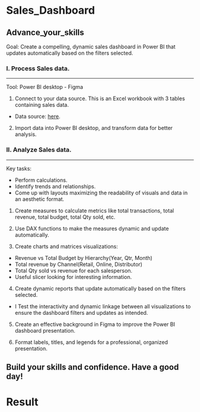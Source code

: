# Sales_Dashboard
## Advance_your_skills
Goal: Create a compelling, dynamic sales dashboard in Power BI that updates automatically based on the filters selected.

### I. Process Sales data. 
---
Tool: Power BI desktop - Figma
1. Connect to your data source. This is an Excel workbook with 3 tables containing sales data.
  * Data source: [here](https://drive.google.com/file/d/1ymx7mvgk-vs8WGDzU20Bji1UOjwfKZVi/view?usp=sharing).
2. Import data into Power BI desktop, and transform data for better analysis.
### II. Analyze Sales data.
---
Key tasks:
- Perform calculations.
- Identify trends and relationships.
- Come up with layouts maximizing the readability of visuals and data in an aesthetic format.

1. Create measures to calculate metrics like total transactions, total revenue, total budget, total Qty sold, etc.

2. Use DAX functions to make the measures dynamic and update automatically. 

3. Create charts and matrices visualizations:
- Revenue vs Total Budget by Hierarchy(Year, Qtr, Month)
- Total revenue by Channel(Retail, Online, Distributor)
- Total Qty sold vs revenue for each salesperson.
- Useful slicer looking for interesting information.
4. Create dynamic reports that update automatically based on the filters selected.

- I Test the interactivity and dynamic linkage between all visualizations to ensure the dashboard filters and updates as intended.

5. Create an effective background in Figma to improve the Power BI dashboard presentation.

6. Format labels, titles, and legends for a professional, organized presentation.

## Build your skills and confidence. Have a good day!

# Result

